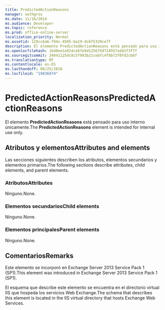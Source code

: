 ```yaml
---
title: PredictedActionReasons
manager: sethgros
ms.date: 11/16/2014
ms.audience: Developer
ms.topic: reference
ms.prod: office-online-server
localization_priority: Normal
ms.assetid: 129cc6a6-f94c-4505-ba19-dc6f5329ce7f
description: El elemento PredictedActionReasons está pensado para uso interno únicamente.
ms.openlocfilehash: 1b40ee1e624ce6fe9d125675d724557ad43f3f7f
ms.sourcegitcommit: 34041125dc8c5f993b21cebfc4f8b72f0fd2cb6f
ms.translationtype: MT
ms.contentlocale: es-ES
ms.lasthandoff: 06/25/2018
ms.locfileid: "19836874"
---
```

# <a name="predictedactionreasons"></a><span data-ttu-id="eb73b-103">PredictedActionReasons</span><span class="sxs-lookup"><span data-stu-id="eb73b-103">PredictedActionReasons</span></span>

<span data-ttu-id="eb73b-104">El elemento **PredictedActionReasons** está pensado para uso interno únicamente.</span><span class="sxs-lookup"><span data-stu-id="eb73b-104">The **PredictedActionReasons** element is intended for internal use only.</span></span> 

## <a name="attributes-and-elements"></a><span data-ttu-id="eb73b-105">Atributos y elementos</span><span class="sxs-lookup"><span data-stu-id="eb73b-105">Attributes and elements</span></span>

<span data-ttu-id="eb73b-106">Las secciones siguientes describen los atributos, elementos secundarios y elementos primarios.</span><span class="sxs-lookup"><span data-stu-id="eb73b-106">The following sections describe attributes, child elements, and parent elements.</span></span>
  
### <a name="attributes"></a><span data-ttu-id="eb73b-107">Atributos</span><span class="sxs-lookup"><span data-stu-id="eb73b-107">Attributes</span></span>

<span data-ttu-id="eb73b-108">Ninguno.</span><span class="sxs-lookup"><span data-stu-id="eb73b-108">None.</span></span>
  
### <a name="child-elements"></a><span data-ttu-id="eb73b-109">Elementos secundarios</span><span class="sxs-lookup"><span data-stu-id="eb73b-109">Child elements</span></span>

<span data-ttu-id="eb73b-110">Ninguno.</span><span class="sxs-lookup"><span data-stu-id="eb73b-110">None.</span></span>
  
### <a name="parent-elements"></a><span data-ttu-id="eb73b-111">Elementos principales</span><span class="sxs-lookup"><span data-stu-id="eb73b-111">Parent elements</span></span>

<span data-ttu-id="eb73b-112">Ninguno.</span><span class="sxs-lookup"><span data-stu-id="eb73b-112">None.</span></span>
  
## <a name="remarks"></a><span data-ttu-id="eb73b-113">Comentarios</span><span class="sxs-lookup"><span data-stu-id="eb73b-113">Remarks</span></span>

<span data-ttu-id="eb73b-114">Este elemento se incorporó en Exchange Server 2013 Service Pack 1 (SP1).</span><span class="sxs-lookup"><span data-stu-id="eb73b-114">This element was introduced in Exchange Server 2013 Service Pack 1 (SP1).</span></span>
  
<span data-ttu-id="eb73b-115">El esquema que describe este elemento se encuentra en el directorio virtual IIS que hospeda los servicios Web Exchange.</span><span class="sxs-lookup"><span data-stu-id="eb73b-115">The schema that describes this element is located in the IIS virtual directory that hosts Exchange Web Services.</span></span>
  

